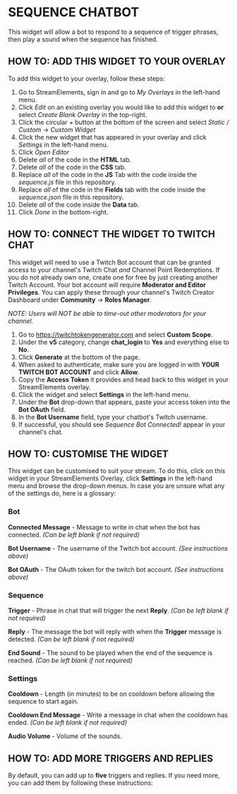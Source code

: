 # SEQUENCE CHATBOT
This widget will allow a bot to respond to a sequence of trigger phrases, then play a sound when the sequence has finished.

## HOW TO: ADD THIS WIDGET TO YOUR OVERLAY
To add this widget to your overlay, follow these steps:

1. Go to StreamElements, sign in and go to *My Overlays* in the left-hand menu.
2. Click *Edit* on an existing overlay you would like to add this widget to **or** select *Create Blank Overlay* in the top-right.
3. Click the circular *+* button at the bottom of the screen and select *Static / Custom* -> *Custom Widget*
4. Click the new widget that has appeared in your overlay and click *Settings* in the left-hand menu.
5. Click *Open Editor*
6. Delete *all* of the code in the **HTML** tab.
7. Delete *all* of the code in the **CSS** tab.
8. Replace *all* of the code in the **JS** Tab with the code inside the *sequence.js* file in this repository.
9. Replace *all* of the code in the **Fields** tab with the code inside the *sequence.json* file in this repository.
10. Delete *all* of the code inside the **Data** tab.
11. Click *Done* in the bottom-right.

## HOW TO: CONNECT THE WIDGET TO TWITCH CHAT
This widget will need to use a Twitch Bot account that can be granted access to your channel's Twitch Chat *and* Channel Point Redemptions. If you do not already own one, create one for free by just creating another Twitch Account. Your bot account will require **Moderator and Editor Privileges**. You can apply these through your channel's Twitch Creator Dashboard under **Community** -> **Roles Manager**.

*NOTE: Users will NOT be able to time-out other moderators for your channel.*

1. Go to https://twitchtokengenerator.com and select **Custom Scope**.
2. Under the **v5** category, change **chat_login** to **Yes** and everything else to **No**.
3. Click **Generate** at the bottom of the page.
4. When asked to authenticate, make sure you are logged in with **YOUR TWITCH BOT ACCOUNT** and click **Allow**.
5. Copy the **Access Token** it provides and head back to this widget in your StreamElements overlay.
6. Click the widget and select **Settings** in the left-hand menu.
7. Under the **Bot** drop-down that appears, paste your access token into the **Bot OAuth** field.
8. In the **Bot Username** field, type your chatbot's Twitch username.
9. If successful, you should see *Sequence Bot Connected!* appear in your channel's chat.

## HOW TO: CUSTOMISE THE WIDGET
This widget can be customised to suit your stream. To do this, click on this widget in your StreamElements Overlay, click **Settings** in the left-hand menu and browse the drop-down menus. In case you are unsure what any of the settings do, here is a glossary:

### Bot
**Connected Message** - Message to write in chat when the bot has connected. *(Can be left blank if not required)*

**Bot Username** - The username of the Twitch bot account. *(See instructions above)*

**Bot OAuth** - The OAuth token for the twitch bot account. *(See instructions above)*

### Sequence
**Trigger** - Phrase in chat that will trigger the next **Reply**. *(Can be left blank if not required)*

**Reply** - The message the bot will reply with when the **Trigger** message is detected. *(Can be left blank if not required)*

**End Sound** - The sound to be played when the end of the sequence is reached. *(Can be left blank if not required)*

### Settings
**Cooldown** - Length (in minutes) to be on cooldown before allowing the sequence to start again.

**Cooldown End Message** - Write a message in chat when the cooldown has ended. *(Can be left blank if not required)*

**Audio Volume** - Volume of the sounds.

## HOW TO: ADD MORE TRIGGERS AND REPLIES
By default, you can add up to **five** triggers and replies. If you need more, you can add them by following these instructions:
